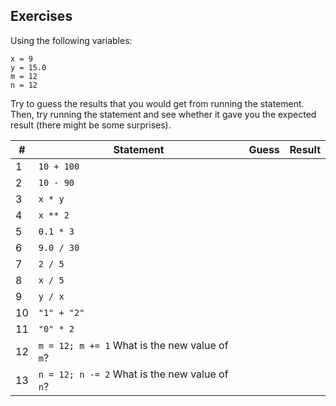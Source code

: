 Exercises
---------

Using the following variables:

```
x = 9
y = 15.0
m = 12
n = 12
```

Try to guess the results that you would get from running the statement. Then, try running the statement and see whether it gave you the expected result (there might be some surprises).

|# | Statement       | Guess | Result   |
|--|-----------------|-------|----------|
|1 | `10 + 100 `     |       |          |
|2 | `10 - 90 `      |       |          |
|3 | `x * y `        |       |          |
|4 | `x ** 2 `       |       |          |
|5 | `0.1 * 3 `      |       |          |
|6 | `9.0 / 30 `     |       |          |
|7 | `2 / 5 `        |       |          |
|8 | `x / 5 `        |       |          |
|9 | `y / x `        |       |          |
|10| `"1" + "2" `    |       |          |
|11| `"0" * 2 `      |       |          |
|12| `m = 12; m += 1` What is the new value of `m`?  |       |          |
|13| `n = 12; n -= 2` What is the new value of `n`?  |       |          |

